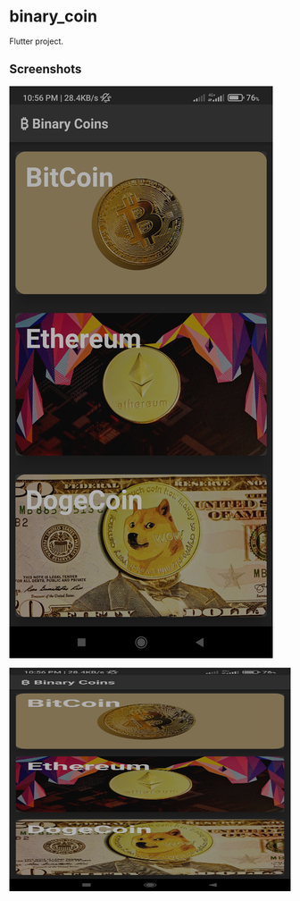 # binary_coin

Flutter project.

## Screenshots

![](images/Screenshot_1.jpg)

<img src ="images/Screenshot_1.jpg" width = 600 height = 400>

